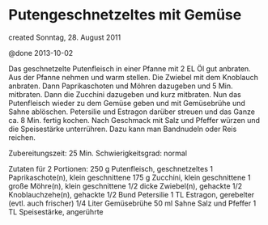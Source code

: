 Putengeschnetzeltes mit Gemüse
==============================
created Sonntag, 28. August 2011

@done 2013-10-02

Das geschnetzelte Putenfleisch in einer Pfanne mit 2 EL Öl gut anbraten. Aus der Pfanne nehmen und warm stellen.
Die Zwiebel mit dem Knoblauch anbraten. Dann Paprikaschoten und Möhren dazugeben und 5 Min. mitbraten. Dann die Zucchini dazugeben und kurz mitbraten. Nun das Putenfleisch wieder zu dem Gemüse geben und mit Gemüsebrühe und Sahne ablöschen. Petersilie und Estragon darüber streuen und das Ganze ca. 8 Min. fertig kochen. Nach Geschmack mit Salz und Pfeffer würzen und die Speisestärke unterrühren.
Dazu kann man Bandnudeln oder Reis reichen.

Zubereitungszeit:   25 Min.
Schwierigkeitsgrad:       normal

Zutaten für 2 Portionen:
250 g       Putenfleisch, geschnetzeltes
1       Paprikaschote(n), klein geschnittene
175 g       Zucchini, klein geschnittene
1 große       Möhre(n), klein geschnittene
1/2 dicke       Zwiebel(n), gehackte
1/2       Knoblauchzehe(n), gehackte
1/2 Bund      Petersilie
1 TL      Estragon, gerebelter (evtl. auch frischer)
1/4 Liter       Gemüsebrühe
50 ml       Sahne
Salz und Pfeffer
1 TL      Speisestärke, angerührte
